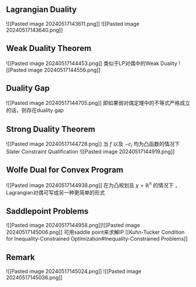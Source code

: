 ## Lagrangian Duality
![[Pasted image 20240517143611.png]]
![[Pasted image 20240517143640.png]]
## Weak Duality Theorem
![[Pasted image 20240517144453.png]]
类似于LP对偶中的Weak Duality
![[Pasted image 20240517144556.png]]
## Duality Gap
![[Pasted image 20240517144705.png]]
即如果弱对偶定理中的不等式严格成立的话，则存在duality gap
## Strong Duality Theorem
![[Pasted image 20240517144728.png]]
当 $f$ 以及 $-c_i$ 均为凸函数的情况下
Slater Constraint Qualification
![[Pasted image 20240517144919.png]]
## Wolfe Dual for Convex Program
![[Pasted image 20240517144938.png]]
在为凸规划且 $\chi=\mathbb{R}^n$ 的情况下 ，Lagrangian对偶可写成另一种更简单的形式
## Saddlepoint Problems
![[Pasted image 20240517144958.png]]![[Pasted image 20240517145006.png]]
可用saddle point来求解IP [[Kuhn-Tucker Condition for Inequality-Constrained Optimization#Inequality-Constrained Problems]]
## Remark
![[Pasted image 20240517145024.png]]
![[Pasted image 20240517145036.png]]